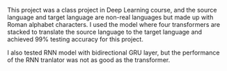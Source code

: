 This project was a class project in Deep Learning course, and the source language and target language are non-real languages but made up with Roman alphabet characters.
I used the model where four transformers are stacked to translate the source language to the target language and achieved 99% testing accuracy for this project.

I also tested RNN model with bidirectional GRU layer, but the performance of the RNN tranlator was not as good as the transformer.
